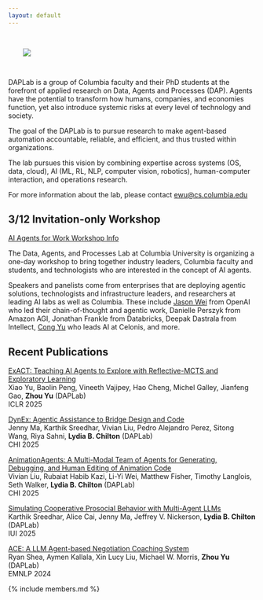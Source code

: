 ```yaml
---
layout: default
---
```


<div class="row">
  <div class="col-12">
    <div class="text-center">
      <img src="{{ '/files/images/daplab_logo_square.png' | relative_url }}" style="max-width:250px; margin:30px">
    </div>
  </div>
</div>  



 
DAPLab is a group of Columbia faculty and their PhD students at the forefront of applied research on Data, Agents and Processes (DAP).
Agents have the potential to transform how humans, companies, and economies function, yet also introduce systemic risks at every level of technology and society.

The goal of the DAPLab is to pursue research to make agent-based automation accountable, reliable, and efficient, and thus trusted within organizations.

The lab pursues this vision by combining expertise across systems (OS, data, cloud), AI (ML, RL, NLP, computer vision, robotics), human-computer interaction, and operations research.


For more information about the lab, please contact ewu@cs.columbia.edu


## 3/12 Invitation-only Workshop

<div class="callout-container">
<a class="callout" href="https://daplab.cs.columbia.edu/workshop/index.html">AI Agents for Work Workshop Info</a>
</div>

The Data, Agents, and Processes Lab at Columbia University is organizing a one-day workshop to bring together industry leaders, Columbia faculty and students, and technologists who are interested in the concept of AI agents.

Speakers and panelists come from enterprises that are deploying agentic solutions, technologists and infrastructure leaders, and researchers at leading AI labs as well as Columbia. These include [Jason Wei](https://www.linkedin.com/in/jason-wei-5a7323b0/) from OpenAI who led their chain-of-thought and agentic work, Danielle Perszyk from Amazon AGI, Jonathan Frankle from Databricks, Deepak Dastrala from Intellect, [Cong Yu](https://www.linkedin.com/in/congyu) who leads AI at Celonis, and more.

## Recent Publications


[ExACT: Teaching AI Agents to Explore with Reflective-MCTS and Exploratory Learning](https://agent-e3.github.io/ExACT/)<br>
Xiao Yu, Baolin Peng, Vineeth Vajipey, Hao Cheng, Michel Galley, Jianfeng Gao,  <b>Zhou Yu</b> (DAPLab) <br>
ICLR 2025

[DynEx: Agentic Assistance to Bridge Design and Code](https://arxiv.org/abs/2410.00400)<br>
Jenny Ma, Karthik Sreedhar, Vivian Liu, Pedro Alejandro Perez, Sitong Wang, Riya Sahni, <b>Lydia B. Chilton</b> (DAPLab)<br>
CHI 2025

[AnimationAgents: A Multi-Modal Team of Agents for Generating, Debugging, and Human Editing of Animation Code](https://vivian-liu.com/#/logomotion)<br>
Vivian Liu, Rubaiat Habib Kazi, Li-Yi Wei, Matthew Fisher, Timothy Langlois, Seth Walker, <b>Lydia B. Chilton</b> (DAPLab)<br>
CHI 2025


[Simulating Cooperative Prosocial Behavior with Multi-Agent LLMs](https://arxiv.org/abs/2502.12504)<br>
Karthik Sreedhar, Alice Cai, Jenny Ma, Jeffrey V. Nickerson, <b>Lydia B. Chilton</b> (DAPLab)<br>
IUI 2025



[ACE: A LLM Agent-based Negotiation Coaching System](https://arxiv.org/abs/2410.01555)<br>
Ryan Shea, Aymen Kallala, Xin Lucy Liu, Michael W. Morris, <b>Zhou Yu</b> (DAPLab) <br>
EMNLP 2024


{% include members.md %}



<!--
# Partners

We are fortunate to have the support of the following partners:
-->


<!--<div style="display: flex; justify-content: center; align-items: center; gap: 40px;">
  <img src="files/images/partner-celonis.svg" alt="Celonis" style="height: 80px;">
  <img src="files/images/partner-intellect.svg" alt="Intellect" style="height: 80px;">
</div>>-->


